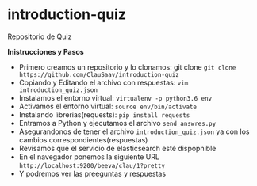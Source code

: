 # introduction-quiz  
Repositorio de Quiz  

**Inistrucciones y Pasos**  
* Primero creamos un repositorio y lo clonamos: git clone `git clone https://github.com/ClauSaav/introduction-quiz`  
* Copiando y Editando el archivo con respuestas: `vim introduction_quiz.json`  
* Instalamos el entorno virtual: `virtualenv -p python3.6 env`  
* Activamos el entorno virtual: `source env/bin/activate`  
* Instalando librerias(requests): `pip install requests`  
* Entramos a Python y ejecutamos el archivo `send_answres.py`  
* Asegurandonos de tener el archivo `introduction_quiz.json` ya con los cambios correspondientes(respuestas)
* Revisamos que el servicio de elasticsearch esté dispopnible  
* En el navegador ponemos la siguiente URL `http://localhost:9200/beeva/clau/1?pretty`  
* Y podremos ver las preeguntas y respuestas
